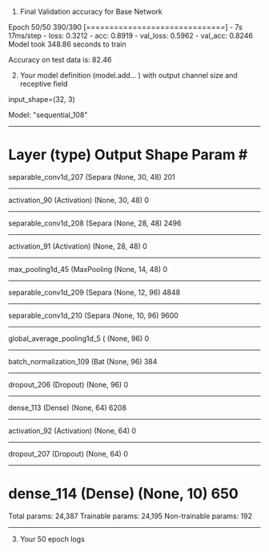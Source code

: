 1. Final Validation accuracy for Base Network

Epoch 50/50
390/390 [==============================] - 7s 17ms/step - loss: 0.3212 - acc: 0.8919 - val_loss: 0.5962 - val_acc: 0.8246
Model took 348.86 seconds to train

Accuracy on test data is: 82.46

2. Your model definition (model.add... ) with output channel size and receptive field

input_shape=(32, 3)

Model: "sequential_108"
_________________________________________________________________
Layer (type)                 Output Shape              Param #   
=================================================================
separable_conv1d_207 (Separa (None, 30, 48)            201       
_________________________________________________________________
activation_90 (Activation)   (None, 30, 48)            0         
_________________________________________________________________
separable_conv1d_208 (Separa (None, 28, 48)            2496      
_________________________________________________________________
activation_91 (Activation)   (None, 28, 48)            0         
_________________________________________________________________
max_pooling1d_45 (MaxPooling (None, 14, 48)            0         
_________________________________________________________________
separable_conv1d_209 (Separa (None, 12, 96)            4848      
_________________________________________________________________
separable_conv1d_210 (Separa (None, 10, 96)            9600      
_________________________________________________________________
global_average_pooling1d_5 ( (None, 96)                0         
_________________________________________________________________
batch_normalization_109 (Bat (None, 96)                384       
_________________________________________________________________
dropout_206 (Dropout)        (None, 96)                0         
_________________________________________________________________
dense_113 (Dense)            (None, 64)                6208      
_________________________________________________________________
activation_92 (Activation)   (None, 64)                0         
_________________________________________________________________
dropout_207 (Dropout)        (None, 64)                0         
_________________________________________________________________
dense_114 (Dense)            (None, 10)                650       
=================================================================
Total params: 24,387
Trainable params: 24,195
Non-trainable params: 192
_____________________________

3. Your 50 epoch logs